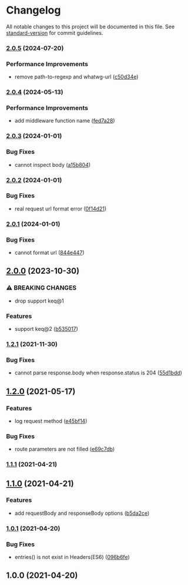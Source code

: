 # Changelog

All notable changes to this project will be documented in this file. See [standard-version](https://github.com/conventional-changelog/standard-version) for commit guidelines.

### [2.0.5](https://www.github.com/keq-request/keq-debug/compare/v2.0.4...v2.0.5) (2024-07-20)


### Performance Improvements

* remove path-to-regexp and whatwg-url ([c50d34e](https://www.github.com/keq-request/keq-debug/commit/c50d34e9e4af6190f6775bd47e83c82c0ec00b95))

### [2.0.4](https://www.github.com/keq-request/keq-debug/compare/v2.0.3...v2.0.4) (2024-05-13)


### Performance Improvements

* add middleware function name ([fed7a28](https://www.github.com/keq-request/keq-debug/commit/fed7a28173d450c012ea529ba3bba5c462f4a0ff))

### [2.0.3](https://www.github.com/keq-request/keq-debug/compare/v2.0.2...v2.0.3) (2024-01-01)


### Bug Fixes

* cannot inspect body ([a15b804](https://www.github.com/keq-request/keq-debug/commit/a15b8044a6a891e0a849c6b618a76c4eaf9f5695))

### [2.0.2](https://www.github.com/keq-request/keq-debug/compare/v2.0.1...v2.0.2) (2024-01-01)


### Bug Fixes

* real request url format error ([0f14d21](https://www.github.com/keq-request/keq-debug/commit/0f14d21f121074199f730382067714656383445b))

### [2.0.1](https://www.github.com/keq-request/keq-debug/compare/v2.0.0...v2.0.1) (2024-01-01)


### Bug Fixes

* cannot format url ([844e447](https://www.github.com/keq-request/keq-debug/commit/844e447613933d4b98c1e7516e9976a37deded02))

## [2.0.0](https://www.github.com/keq-request/keq-debug/compare/v1.2.1...v2.0.0) (2023-10-30)


### ⚠ BREAKING CHANGES

* drop support keq@1

### Features

* support keq@2 ([b535017](https://www.github.com/keq-request/keq-debug/commit/b535017365311e23156f88171c18af2e2d6399af))

### [1.2.1](https://www.github.com/keq-request/keq-debug/compare/v1.2.0...v1.2.1) (2021-11-30)


### Bug Fixes

* cannot parse response.body when response.status is 204 ([55d1bdd](https://www.github.com/keq-request/keq-debug/commit/55d1bddf8addbd42ac21d64a350a35b46d7525f7))

## [1.2.0](https://www.github.com/keq-request/keq-debug/compare/v1.1.1...v1.2.0) (2021-05-17)


### Features

* log request method ([e45bf14](https://www.github.com/keq-request/keq-debug/commit/e45bf1457b04ae6e5d2a52c5feab482a6e822c66))


### Bug Fixes

* route parameters are not filled ([e69c7db](https://www.github.com/keq-request/keq-debug/commit/e69c7db7c9d614d1374311b5ebfb7d9974a93a09))

### [1.1.1](https://github.com/Val-istar-Guo/keq-debug/compare/v1.1.0...v1.1.1) (2021-04-21)

## [1.1.0](https://github.com/Val-istar-Guo/keq-debug/compare/v1.0.1...v1.1.0) (2021-04-21)


### Features

* add requestBody and responseBody options ([b5da2ce](https://github.com/Val-istar-Guo/keq-debug/commit/b5da2ce113396c93eb8d578744a526a1318186f0))

### [1.0.1](https://github.com/Val-istar-Guo/keq-debug/compare/v1.0.0...v1.0.1) (2021-04-20)


### Bug Fixes

* entries() is not exist in Headers(ES6) ([096b6fe](https://github.com/Val-istar-Guo/keq-debug/commit/096b6fe97ef0c1d3d9c706ce8893f7d899370254))

## 1.0.0 (2021-04-20)
